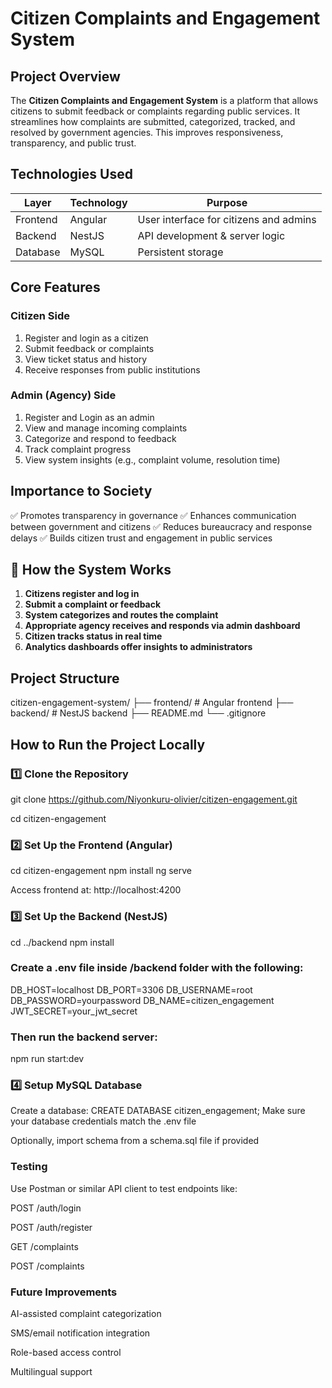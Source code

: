 
# Citizen Complaints and Engagement System

## Project Overview

The **Citizen Complaints and Engagement System** is a platform that allows citizens to submit feedback or complaints regarding public services. It streamlines how complaints are submitted, categorized, tracked, and resolved by government agencies. This improves responsiveness, transparency, and public trust.

## Technologies Used

| Layer     | Technology     | Purpose                                |
|-----------|----------------|----------------------------------------|
| Frontend  | Angular         | User interface for citizens and admins |
| Backend   | NestJS          | API development & server logic         |
| Database  | MySQL           | Persistent storage                     |

## Core Features

### Citizen Side
1. Register and login as a citizen
2. Submit feedback or complaints
3. View ticket status and history
4. Receive responses from public institutions

### Admin (Agency) Side
1. Register and Login as an admin
2. View and manage incoming complaints
3. Categorize and respond to feedback
4. Track complaint progress
5. View system insights (e.g., complaint volume, resolution time)
## Importance to Society

✅ Promotes transparency in governance
✅ Enhances communication between government and citizens
✅ Reduces bureaucracy and response delays
✅ Builds citizen trust and engagement in public services

## 🧰 How the System Works

1. **Citizens register and log in**
2. **Submit a complaint or feedback**
3. **System categorizes and routes the complaint**
4. **Appropriate agency receives and responds via admin dashboard**
5. **Citizen tracks status in real time**
6. **Analytics dashboards offer insights to administrators**
   
## Project Structure

citizen-engagement-system/
├── frontend/ # Angular frontend
├── backend/ # NestJS backend
├── README.md
└── .gitignore

## How to Run the Project Locally

### 1️⃣ Clone the Repository

git clone https://github.com/Niyonkuru-olivier/citizen-engagement.git

cd citizen-engagement

### 2️⃣ Set Up the Frontend (Angular)
cd citizen-engagement
npm install
ng serve

Access frontend at: http://localhost:4200
### 3️⃣ Set Up the Backend (NestJS)
cd ../backend
npm install
### Create a .env file inside /backend folder with the following:
DB_HOST=localhost
DB_PORT=3306
DB_USERNAME=root
DB_PASSWORD=yourpassword
DB_NAME=citizen_engagement
JWT_SECRET=your_jwt_secret
### Then run the backend server:
npm run start:dev
### 4️⃣ Setup MySQL Database
Create a database:
CREATE DATABASE citizen_engagement;
Make sure your database credentials match the .env file

Optionally, import schema from a schema.sql file if provided

### Testing
Use Postman or similar API client to test endpoints like:

POST /auth/login

POST /auth/register

GET /complaints

POST /complaints

### Future Improvements
AI-assisted complaint categorization

SMS/email notification integration

Role-based access control

Multilingual support
